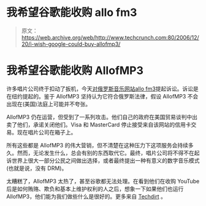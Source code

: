 # 我希望谷歌能收购 allo fm3 

> 原文：<https://web.archive.org/web/http://www.techcrunch.com:80/2006/12/20/i-wish-google-could-buy-allofmp3/>

# 我希望谷歌能收购 AllofMP3

 [](https://web.archive.org/web/20221001081444/http://www.allofmp3.com/) 许多唱片公司终于扣动了扳机，今天[对俄罗斯音乐网站](https://web.archive.org/web/20221001081444/http://hosted.ap.org/dynamic/stories/D/DOWNLOADING_MUSIC?SITE=AP&SECTION=HOME&TEMPLATE=DEFAULT)[allo fm3](https://web.archive.org/web/20221001081444/http://www.allofmp3.com/)提起诉讼。诉讼是在纽约提起的。鉴于 AllofMP3 坚持认为它符合俄罗斯法律，假设 AllofMP3 不会出现在(美国)法庭上可能并不夸张。

AllofMP3 仍在运营，但受到了一系列攻击。他们自己的政府在美国贸易谈判中出卖了他们，承诺关闭他们。Visa 和 MasterCard 停止接受来自该网站的信用卡交易。现在唱片公司在箱子上。

所有这些都是 AllofMP3 的伟大营销，但不清楚在这种压力下这项服务会持续多久。然而，无论发生什么，总会有别的东西取代它。最终，唱片公司将不得不在起诉世界上很大一部分公民之间做出选择，或者最终提出一种有意义的数字音乐模式(也就是说，没有 DRM)。

太糟糕了，AllofMP3 太热了，甚至谷歌都无法处理。在看到他们在收购 YouTube 后是如何贿赂、欺负和基本上维护权利的人之后，想象一下如果他们也运行 AllofMP3，他们能为我们做些什么是很好的。更多来自 [Techdirt](https://web.archive.org/web/20221001081444/http://techdirt.com/articles/20061220/200724.shtml) 。